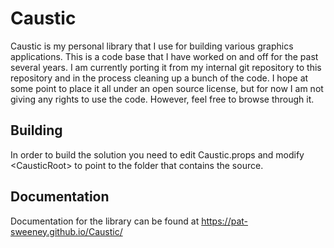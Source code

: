 # Caustic
Caustic is my personal library that I use for building various graphics applications. This is a code base that I have worked on and off for the past several years. I am currently porting it from my internal git repository to this repository and in the process cleaning up a bunch of the code. I hope at some point to place it all under an open source license, but for now I am not giving any rights to use the code. However, feel free to browse through it.

## Building
In order to build the solution you need to edit Caustic.props and modify \<CausticRoot> to point to the folder that contains the source.

## Documentation
Documentation for the library can be found at https://pat-sweeney.github.io/Caustic/
